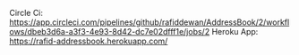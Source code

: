 Circle Ci: https://app.circleci.com/pipelines/github/rafiddewan/AddressBook/2/workflows/dbeb3d6a-a3f3-4e93-8d42-dc7e02dfff1e/jobs/2
Heroku App: https://rafid-addressbook.herokuapp.com/

